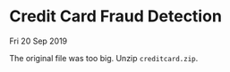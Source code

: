 # Credit Card Fraud Detection

Fri 20 Sep 2019

The original file was too big. Unzip `creditcard.zip`.
